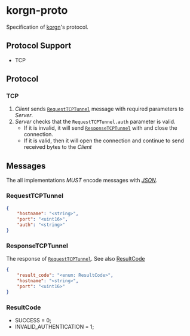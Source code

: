 # korgn-proto

Specification of [korgn]'s protocol.


[korgn]: https://github.com/moreal/korgn

## Protocol Support

- TCP

## Protocol

### TCP

1. *Client* sends [`RequestTCPTunnel`](#RequestTCPTunnel) message with required parameters to *Server*.
1. *Server* checks that the `RequestTCPTunnel.auth` parameter is valid.
    - If it is invalid, it will send [`ResponseTCPTunnel`](#ResponseTCPTunnel) with and close the connection.
    - If it is valid, then it will open the connection and continue to send received bytes to the *Client*

## Messages 

The all implementations *MUST* encode messages with *[JSON]*.

[JSON]: https://en.wikipedia.org/wiki/JSON

### RequestTCPTunnel

```json
{
    "hostname": "<string>",
    "port": "<uint16>",
    "auth": "<string>"
}
```

### ResponseTCPTunnel

The response of [`RequestTCPTunnel`](#RequestTCPTunnel). See also [ResultCode](#ResultCode)

```json
{
    "result_code": "<enum: ResultCode>",
    "hostname": "<string>",
    "port": "<uint16>"
}
```

### ResultCode

- SUCCESS = 0;
- INVALID_AUTHENTICATION = 1;